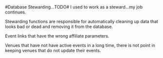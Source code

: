 #Database Stewarding...TODO#
I used to work as a steward...my job continues.

Stewarding functions are responsible for automatically cleaning up data that looks bad or dead and removing it from the database.




Event links that have the wrong affiliate parameters.

Venues that have not have active events in a long time, there is not point in keeping venues that do not update their events.